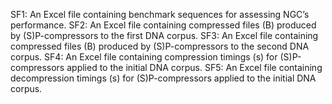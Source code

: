 SF1: An Excel file containing benchmark sequences for assessing NGC’s performance.
SF2: An Excel file containing compressed files (B) produced by (S)P-compressors to the first DNA corpus.
SF3: An Excel file containing compressed files (B) produced by (S)P-compressors to the second DNA corpus.
SF4: An Excel file containing compression timings (s) for (S)P-compressors applied to the initial DNA corpus.
SF5: An Excel file containing decompression timings (s) for (S)P-compressors applied to the initial DNA corpus.
